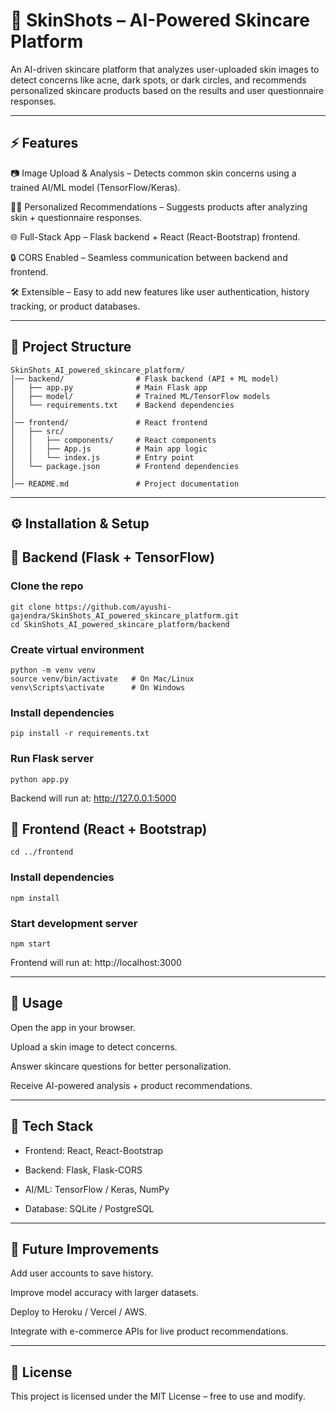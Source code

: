 # 🌸 SkinShots – AI-Powered Skincare Platform

An AI-driven skincare platform that analyzes user-uploaded skin images to detect concerns like acne, dark spots, or dark circles, and recommends personalized skincare products based on the results and user questionnaire responses.

---

## ⚡ Features

📷 Image Upload & Analysis – Detects common skin concerns using a trained AI/ML model (TensorFlow/Keras).

🧑‍⚕️ Personalized Recommendations – Suggests products after analyzing skin + questionnaire responses.

🌐 Full-Stack App – Flask backend + React (React-Bootstrap) frontend.

🔒 CORS Enabled – Seamless communication between backend and frontend.

🛠 Extensible – Easy to add new features like user authentication, history tracking, or product databases.

---

## 📂 Project Structure
```
SkinShots_AI_powered_skincare_platform/
│── backend/                # Flask backend (API + ML model)
│   ├── app.py              # Main Flask app
│   ├── model/              # Trained ML/TensorFlow models
│   └── requirements.txt    # Backend dependencies
│
│── frontend/               # React frontend
│   ├── src/
│   │   ├── components/     # React components
│   │   ├── App.js          # Main app logic
│   │   └── index.js        # Entry point
│   └── package.json        # Frontend dependencies
│
│── README.md               # Project documentation
```
---

## ⚙️ Installation & Setup

## 🔹 Backend (Flask + TensorFlow)

### Clone the repo
```
git clone https://github.com/ayushi-gajendra/SkinShots_AI_powered_skincare_platform.git
cd SkinShots_AI_powered_skincare_platform/backend
```

### Create virtual environment
```
python -m venv venv
source venv/bin/activate   # On Mac/Linux
venv\Scripts\activate      # On Windows
```

### Install dependencies
```
pip install -r requirements.txt
```

### Run Flask server
```
python app.py
```

Backend will run at: http://127.0.0.1:5000

## 🔹 Frontend (React + Bootstrap)
```
cd ../frontend
```

### Install dependencies
```
npm install
```

### Start development server
```
npm start
```

Frontend will run at: http://localhost:3000

---

## 🚀 Usage

Open the app in your browser.

Upload a skin image to detect concerns.

Answer skincare questions for better personalization.

Receive AI-powered analysis + product recommendations.

---

## 🧠 Tech Stack

- Frontend: React, React-Bootstrap

- Backend: Flask, Flask-CORS

- AI/ML: TensorFlow / Keras, NumPy

- Database: SQLite / PostgreSQL

---

## 📌 Future Improvements

Add user accounts to save history.

Improve model accuracy with larger datasets.

Deploy to Heroku / Vercel / AWS.

Integrate with e-commerce APIs for live product recommendations.

---

## 📜 License

This project is licensed under the MIT License – free to use and modify.
